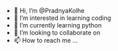 - 👋 Hi, I’m @PradnyaKolhe
- 👀 I’m interested in learning coding
- 🌱 I’m currently learning python
- 💞️ I’m looking to collaborate on 
- 📫 How to reach me ...

<!---
PradnyaKolhe/PradnyaKolhe is a ✨ special ✨ repository because its `README.md` (this file) appears on your GitHub profile.
You can click the Preview link to take a look at your changes.
--->
